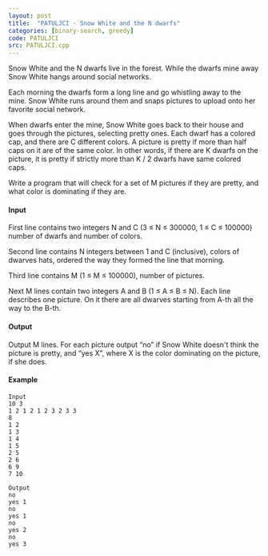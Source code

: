 ```yaml
---
layout: post
title:  "PATULJCI - Snow White and the N dwarfs"
categories: [binary-search, greedy]
code: PATULJCI
src: PATULJCI.cpp
---
```




Snow White and the N dwarfs live in the forest. While the dwarfs mine away Snow White hangs around social networks.

Each morning the dwarfs form a long line and go whistling away to the mine. Snow White runs around them and snaps pictures to upload onto her favorite social network.

When dwarfs enter the mine, Snow White goes back to their house and goes through the pictures, selecting pretty ones. Each dwarf has a colored cap, and there are C different colors. A picture is pretty if more than half caps on it are of the same color. In other words, if there are K dwarfs on the picture, it is pretty if strictly more than K / 2 dwarfs have same colored caps.

Write a program that will check for a set of M pictures if they are pretty, and what color is dominating if they are.

#### Input

First line contains two integers N and C (3 ≤ N ≤ 300000, 1 ≤ C ≤ 100000) number of dwarfs and number of colors.

Second line contains N integers between 1 and C (inclusive), colors of dwarves hats, ordered the way they formed the line that morning.

Third line contains M (1 ≤ M ≤ 100000), number of pictures.

Next M lines contain two integers A and B (1 ≤ A ≤ B ≤ N). Each line describes one picture. On it there are all dwarves starting from A-th all the way to the B-th.

#### Output

Output M lines. For each picture output “no” if Snow White doesn't think the picture is pretty, and “yes X”, where X is the color dominating on the picture, if she does.

#### Example

```
Input
10 3
1 2 1 2 1 2 3 2 3 3
8
1 2
1 3
1 4
1 5
2 5
2 6
6 9
7 10

Output
no
yes 1
no
yes 1
no
yes 2
no
yes 3 
```

<!--more-->

